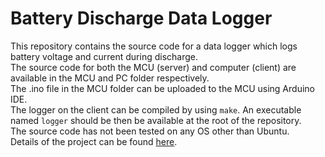 # Battery Discharge Data Logger
This repository contains the source code for a data logger which logs battery voltage and current during discharge.<br> 
The source code for both the MCU (server) and computer (client) are available in the MCU and PC folder respectively.<br>
The .ino file in the MCU folder can be uploaded to the MCU using Arduino IDE. <br>
The logger on the client can be compiled by using `make`. An executable named `logger` should be then be available at the root of the repository.<br>
The source code has not been tested on any OS other than Ubuntu. <br>
Details of the project can be found [here](https://thehexjournal.com/?p=51). <br>
